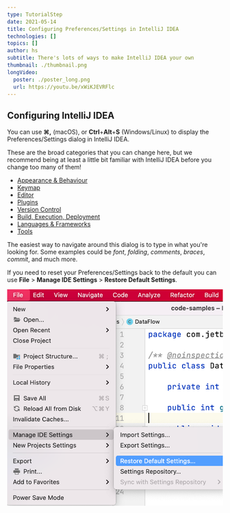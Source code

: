 ```yaml
---
type: TutorialStep
date: 2021-05-14
title: Configuring Preferences/Settings in IntelliJ IDEA
technologies: []
topics: []
author: hs
subtitle: There's lots of ways to make IntelliJ IDEA your own 
thumbnail: ./thumbnail.png
longVideo:
  poster: ./poster_long.png
  url: https://youtu.be/xWiKJEVRFlc
---
```


## Configuring IntelliJ IDEA 
You can use **⌘,** (macOS), or **Ctrl**+**Alt**+**S** (Windows/Linux) to display the Preferences/Settings dialog in IntelliJ IDEA.

These are the broad categories that you can change here, but we recommend being at least a little bit familiar with IntelliJ IDEA before you change too many of them!
- [Appearance & Behaviour](https://www.jetbrains.com/help/idea/appearance-and-behavior.html)
- [Keymap](https://www.jetbrains.com/help/idea/settings-keymap.html)
- [Editor](https://www.jetbrains.com/help/idea/settings-editor.html)
- [Plugins](https://www.jetbrains.com/help/idea/plugins-settings.html)
- [Version Control](https://www.jetbrains.com/help/idea/settings-version-control.html) 
- [Build, Execution, Deployment](https://www.jetbrains.com/help/idea/settings-build-execution-deployment.html)
- [Languages & Frameworks](https://www.jetbrains.com/help/idea/settings-languages-and-frameworks.html)
- [Tools](https://www.jetbrains.com/help/idea/settings-tools.html)

The easiest way to navigate around this dialog is to type in what you're looking for. Some examples could be _font_, _folding_, _comments_, _braces_, _commit_, and much more. 

If you need to reset your Preferences/Settings back to the default you can use **File** > **Manage IDE Settings** > **Restore Default Settings**. 

![Reset your Preferences or Settings](reset-preferences-settings.png)